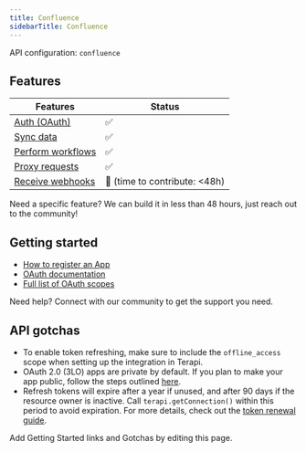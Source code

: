 ```yaml
---
title: Confluence
sidebarTitle: Confluence
---
```


API configuration: `confluence`

## Features

| Features | Status |
| - | - |
| [Auth (OAuth)](/integrate/guides/authorize-an-api) | ✅ |
| [Sync data](/integrate/guides/sync-data-from-an-api) | ✅ |
| [Perform workflows](/integrate/guides/perform-workflows-with-an-api) | ✅ |
| [Proxy requests](/integrate/guides/proxy-requests-to-an-api) | ✅ |
| [Receive webhooks](/integrate/guides/receive-webhooks-from-an-api) | 🚫 (time to contribute: &lt;48h) |

Need a specific feature? We can build it in less than 48 hours, just reach out to the community!

## Getting started

-   [How to register an App](https://developer.atlassian.com/cloud/confluence/oauth-2-3lo-apps/#enabling-oauth-2-0--3lo-)
-   [OAuth documentation](https://developer.atlassian.com/cloud/confluence/oauth-2-3lo-apps)
-   [Full list of OAuth scopes](https://developer.atlassian.com/cloud/jira/platform/scopes-for-oauth-2-3LO-and-forge-apps/#classic-scopes)

Need help? Connect with our community to get the support you need.

## API gotchas

- To enable token refreshing, make sure to include the `offline_access` scope when setting up the integration in Terapi.
- OAuth 2.0 (3LO) apps are private by default. If you plan to make your app public, follow the steps outlined [here](https://developer.atlassian.com/cloud/jira/platform/oauth-2-3lo-apps/#distributing-your-oauth-2-0--3lo--apps).
- Refresh tokens will expire after a year if unused, and after 90 days if the resource owner is inactive. Call `terapi.getConnection()` within this period to avoid expiration. For more details, check out the [token renewal guide](https://developer.atlassian.com/cloud/jira/platform/oauth-2-3lo-apps/#how-do-i-get-a-new-access-token--if-my-access-token-expires-or-is-revoked-).

Add Getting Started links and Gotchas by editing this page.

